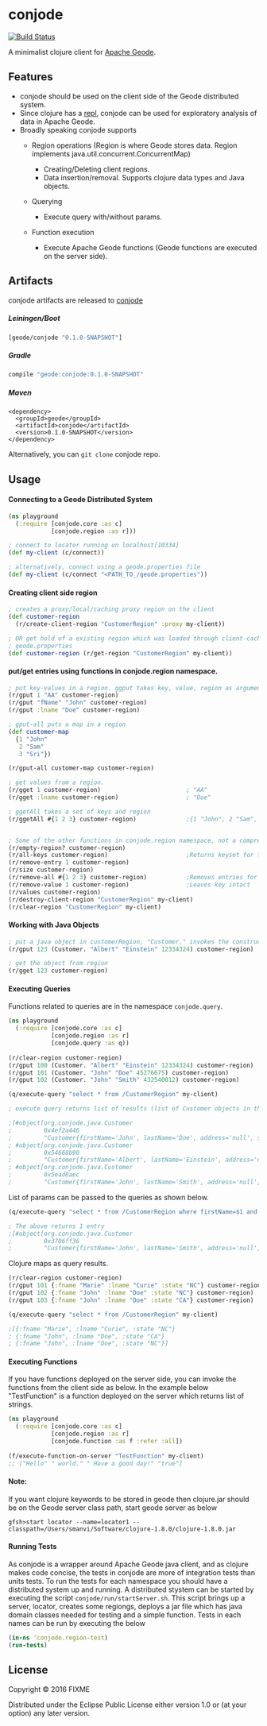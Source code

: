# conjode

[![Build Status](https://travis-ci.org/srikanthmanvi/conjode.svg?branch=master)](https://travis-ci.org/srikanthmanvi/conjode)

A minimalist clojure client for [Apache Geode](http://geode.apache.org/).

## Features

- conjode should be used on the client side of the Geode distributed system.
- Since clojure has a [repl](https://en.wikipedia.org/wiki/Read%E2%80%93eval%E2%80%93print_loop), conjode can be used for exploratory  analysis of data in Apache Geode. 
- Broadly speaking conjode supports
   - Region operations (Region is where Geode stores data. Region implements java.util.concurrent.ConcurrentMap)
        - Creating/Deleting client regions.
        - Data insertion/removal. Supports clojure data types and Java objects.
        
    - Querying
        - Execute query with/without params.

    - Function execution
        - Execute Apache Geode functions (Geode functions are executed on the server side).
   


## Artifacts

conjode artifacts are released to [conjode](https://clojars.org/geode/conjode)

##### Leiningen/Boot

```clojure
[geode/conjode "0.1.0-SNAPSHOT"]
```
##### Gradle

```gradle
compile "geode:conjode:0.1.0-SNAPSHOT"
```

##### Maven

```maven
<dependency>
  <groupId>geode</groupId>
  <artifactId>conjode</artifactId>
  <version>0.1.0-SNAPSHOT</version>
</dependency>
```

Alternatively, you can `git clone` conjode repo.

## Usage

#### Connecting to a Geode Distributed System

```clojure
(ns playground
  (:require [conjode.core :as c]
            [conjode.region :as r]))

; connect to locator running on localhost[10334]
(def my-client (c/connect))

; alternatively, connect using a geode.properties file
(def my-client (c/connect "<PATH_TO_/geode.properties"))

```

#### Creating client side region

```clojure
; creates a proxy/local/caching proxy region on the client
(def customer-region
  (r/create-client-region "CustomerRegion" :proxy my-client))

; OR get hold of a existing region which was loaded through client-cache.xml via
; geode.properties
(def customer-region (r/get-region "CustomerRegion" my-client))

```

#### put/get entries using functions in conjode.region namespace.

```clojure
; put key-values in a region. ggput takes key, value, region as arguments.
(r/gput 1 "AA" customer-region)
(r/gput "fName" "John" customer-region)
(r/gput :lname "Doe" customer-region)

; gput-all puts a map in a region
(def customer-map
  {1 "John"
   2 "Sam"
   3 "Sri"})

(r/gput-all customer-map customer-region)

; get values from a region.
(r/gget 1 customer-region)                        ; "AA"
(r/gget :lname customer-region)                   ; "Doe"

; ggetAll takes a set of keys and region
(r/ggetAll #{1 2 3} customer-region)              ;{1 "John", 2 "Sam", 3 "Sri"}


; Some of the other functions in conjode.region namespace, not a comprehensive list
(r/empty-region? customer-region)
(r/all-keys customer-region)                      ;Returns keyset for the region
(r/remove-entry 1 customer-region)
(r/size customer-region)
(r/remove-all #{1 2 3} customer-region)           ;Removes entries for the keys
(r/remove-value 1 customer-region)                ;Leaves key intact
(r/values customer-region)
(r/destroy-client-region "CustomerRegion" my-client)
(r/clear-region "CustomerRegion" my-client)

```

#### Working with Java Objects

```clojure
; put a java object in customerRegion, "Customer." invokes the constructor of Customer
(r/gput 123 (Customer. "Albert" "Einstein" 12334324) customer-region)

; get the object from region
(r/gget 123 customer-region)

```

#### Executing Queries

Functions related to queries are in the namespace `conjode.query`.

```clojure
(ns playground
  (:require [conjode.core :as c]
            [conjode.region :as r]
            [conjode.query :as q))
            
(r/clear-region customer-region)
(r/gput 100 (Customer. "Albert" "Einstein" 12334324) customer-region)
(r/gput 101 (Customer. "John" "Doe" 45276675) customer-region)
(r/gput 102 (Customer. "John" "Smith" 432540012) customer-region)

(q/execute-query "select * from /CustomerRegion" my-client)

; execute query returns list of results (list of Customer objects in the above case)

;[#object[org.conjode.java.Customer
;         0x4ef2a446
;         "Customer{firstName='John', lastName='Doe', address='null', state='null', age=0, ssn=45276675}"]
; #object[org.conjode.java.Customer
;         0x54668b90
;         "Customer{firstName='Albert', lastName='Einstein', address='null', state='null', age=0, ssn=12334324}"]
; #object[org.conjode.java.Customer
;         0x5ead8aec
;         "Customer{firstName='John', lastName='Smith', address='null', state='null', age=0, ssn=432540012}"]]

```

List of params can be passed to the queries as shown below.

```clojure
(q/execute-query "select * from /CustomerRegion where firstName=$1 and lastName=$2" ["John" "Smith"] my-client)

; The above returns 1 entry
;[#object[org.conjode.java.Customer
;         0x3706ff36
;         "Customer{firstName='John', lastName='Smith', address='null', state='null', age=0, ssn=432540012}"]]


```

Clojure maps as query results.

```clojure
(r/clear-region customer-region)
(r/gput 101 {:fname "Marie" :lname "Curie" :state "NC"} customer-region)
(r/gput 102 {:fname "John" :lname "Doe" :state "NC"} customer-region)
(r/gput 103 {:fname "John" :lname "Doe" :state "CA"} customer-region)

(q/execute-query "select * from /CustomerRegion" my-client)

;[{:fname "Marie", :lname "Curie", :state "NC"}
; {:fname "John", :lname "Doe", :state "CA"}
; {:fname "John", :lname "Doe", :state "NC"}]
```

#### Executing Functions

If you have functions deployed on the server side, you can invoke the functions from the client side as below.
In the example below "TestFunction" is a function deployed on the server which returns list of strings.
```clojure
(ns playground
  (:require [conjode.core :as c]
            [conjode.region :as r]
            [conjode.function :as f :refer :all])
            
(f/execute-function-on-server "TestFunction" my-client)
;; ["Hello" " world." " Have a good day!" "true"]
```


#### Note: 
If you want clojure keywords to be stored in geode then clojure.jar should be on the Geode server class path, start geode server as below

```shell
gfsh>start locator --name=locator1 --classpath=/Users/smanvi/Software/clojure-1.8.0/clojure-1.8.0.jar
```

#### Running Tests
As conjode is a wrapper around Apache Geode java client, and as clojure makes code concise, the tests in conjode are more of integration tests than units tests. To run the tests for each namespace you should have a distributed system up and running. A distributed stystem can be started by executing the script `conjode/run/startServer.sh`. This script brings up a server, locator, creates some regiongs, deploys a jar file which has java domain classes needed for testing and a simple function.
Tests in each names can be run by executing the below

```clojure
(in-ns 'conjode.region-test)
(run-tests)

```


## License

Copyright © 2016 FIXME

Distributed under the Eclipse Public License either version 1.0 or (at
your option) any later version.
